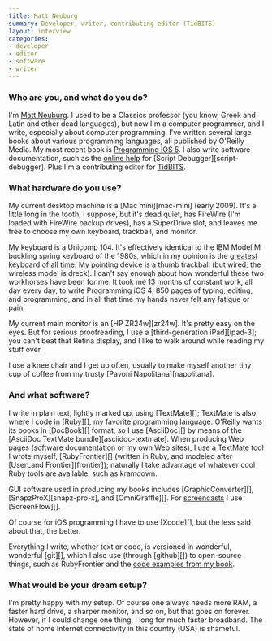 ```yaml
---
title: Matt Neuburg
summary: Developer, writer, contributing editor (TidBITS)
layout: interview
categories:
- developer
- editor
- software
- writer
---
```


### Who are you, and what do you do?

I'm [Matt Neuburg](http://www.apeth.net/matt/default.html "Matt's website."). I used to be a Classics professor (you know, Greek and Latin and other dead languages), but now I'm a computer programmer, and I write, especially about computer programming. I've written several large books about various programming languages, all published by O'Reilly Media. My most recent book is [Programming iOS 5](http://shop.oreilly.com/product/0636920023562.do "Matt's iOS programming book."). I also write software documentation, such as the [online help](http://www.apeth.com/sd5help/index.html "The online manual for Script Debugger.") for [Script Debugger][script-debugger]. Plus I'm a contributing editor for [TidBITS](http://tidbits.com/ "The TidBITS website.").

### What hardware do you use?

My current desktop machine is a [Mac mini][mac-mini] (early 2009). It's a little long in the tooth, I suppose, but it's dead quiet, has FireWire (I'm loaded with FireWire backup drives), has a SuperDrive slot, and leaves me free to choose my own keyboard, trackball, and monitor.

My keyboard is a Unicomp 104. It's effectively identical to the IBM Model M buckling spring keyboard of the 1980s, which in my opinion is the [greatest keyboard of all time](http://tidbits.com/article/10101 "A TidBITS article on keyboards."). My pointing device is a thumb trackball (but wired; the wireless model is dreck). I can't say enough about how wonderful these two workhorses have been for me. It took me 13 months of constant work, all day every day, to write Programming iOS 4, 850 pages of typing, editing, and programming, and in all that time my hands never felt any fatigue or pain.

My current main monitor is an [HP ZR24w][zr24w]. It's pretty easy on the eyes. But for serious proofreading, I use a [third-generation iPad][ipad-3]; you can't beat that Retina display, and I like to walk around while reading my stuff over.

I use a knee chair and I get up often, usually to make myself another tiny cup of coffee from my trusty [Pavoni Napolitana][napolitana].

### And what software?

I write in plain text, lightly marked up, using [TextMate][]; TextMate is also where I code in [Ruby][], my favorite programming language. O'Reilly wants its books in [DocBook][] format, so I use [AsciiDoc][] by means of the [AsciiDoc TextMate bundle][asciidoc-textmate]. When producing Web pages (software documentation or my own Web sites), I use a TextMate tool I wrote myself, [RubyFrontier][] (written in Ruby, and modeled after [UserLand Frontier][frontier]); naturally I take advantage of whatever cool Ruby tools are available, such as kramdown.

GUI software used in producing my books includes [GraphicConverter][], [SnapzProX][snapz-pro-x], and [OmniGraffle][]. For [screencasts](http://www.latenightsw.com/sd5/script-debugger-tutorials/ "Tutorials for Script Debugger.") I use [ScreenFlow][].

Of course for iOS programming I have to use [Xcode][], but the less said about that, the better.

Everything I write, whether text or code, is versioned in wonderful, wonderful [git][], which I also use (through [github][]) to open-source things, such as RubyFrontier and the [code examples from my book](https://github.com/mattneub/Programming-iOS-Book-Examples "The code examples from Matt's book.").

### What would be your dream setup?

I'm pretty happy with my setup. Of course one always needs more RAM, a faster hard drive, a sharper monitor, and so on, but that goes on forever. However, if I could change one thing, I long for much faster broadband. The state of home Internet connectivity in this country (USA) is shameful.